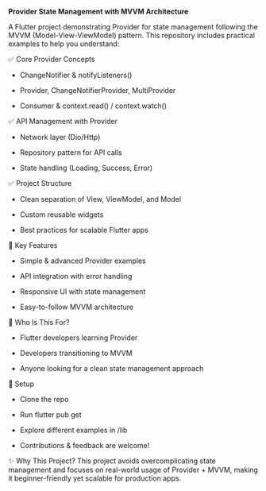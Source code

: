 **Provider State Management with MVVM Architecture**

A Flutter project demonstrating Provider for state management following the MVVM (Model-View-ViewModel) pattern. This repository includes practical examples to help you understand:

✅ Core Provider Concepts

  * ChangeNotifier & notifyListeners()

  * Provider, ChangeNotifierProvider, MultiProvider

  * Consumer & context.read() / context.watch()

✅ API Management with Provider

  * Network layer (Dio/Http)

  * Repository pattern for API calls

  * State handling (Loading, Success, Error)

✅ Project Structure

  * Clean separation of View, ViewModel, and Model

  * Custom reusable widgets

  * Best practices for scalable Flutter apps

📌 Key Features
  * Simple & advanced Provider examples

  * API integration with error handling

  * Responsive UI with state management
  
  * Easy-to-follow MVVM architecture

🚀 Who Is This For?
  * Flutter developers learning Provider

  * Developers transitioning to MVVM

  * Anyone looking for a clean state management approach

🔧 Setup
  * Clone the repo

  * Run flutter pub get

  * Explore different examples in /lib

  * Contributions & feedback are welcome!

✨ Why This Project?
  This project avoids overcomplicating state management and focuses on real-world usage of Provider + MVVM, making it beginner-friendly yet scalable for production apps.
